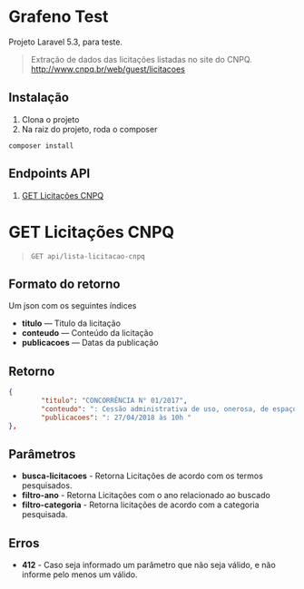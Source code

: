 # Grafeno Test

Projeto Laravel 5.3, para teste.

> Extração de dados das licitações listadas no site do CNPQ.
> http://www.cnpq.br/web/guest/licitacoes

## Instalação

 1. Clona o projeto
 1. Na raiz do projeto, roda o composer


```shel
composer install
```


## Endpoints API

 1. [GET Licitações CNPQ](#get-licitacoes-cnpq)

# GET Licitações CNPQ

> ```GET api/lista-licitacao-cnpq```

## Formato do retorno

Um json com os seguintes índices

-   **titulo**  — Titulo da licitação
-   **conteudo**  — Conteúdo da licitação
-   **publicacoes**  — Datas da publicação

## Retorno

```json
{
        "titulo": "CONCORRÊNCIA N° 01/2017",
        "conteudo": ": Cessão administrativa de uso, onerosa, de espaço físico privativo de 43,00 m²...",
        "publicacoes": ": 27/04/2018 às 10h "
},
```

## Parâmetros

 - **busca-licitacoes** - Retorna Licitações de acordo com os termos pesquisados.
 - **filtro-ano** - Retorna Licitações com o ano relacionado ao buscado
 - **filtro-categoria** - Retorna licitações de acordo com a categoria pesquisada.

## Erros

 - **412** - Caso seja informado um parâmetro que não seja válido, e não informe pelo menos um válido.